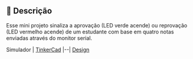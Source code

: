 ## 📝 Descrição

Esse mini projeto sinaliza a aprovação (LED verde acende) ou reprovação (LED vermelho acende) de um estudante com base em quatro notas enviadas através do monitor serial.

Simulador | [TinkerCad]()
|--|
[Design](projeto01.png)


